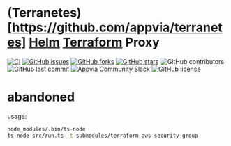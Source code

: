 # (Terranetes)[https://github.com/appvia/terranetes] [Helm](https://helm.sh/) [Terraform](https://www.terraform.io/) Proxy

[![CI](https://github.com/appvia/terranetes-proxy/actions/workflows/ci.yml/badge.svg)](https://github.com/appvia/terranetes-proxy/actions/workflows/ci.yml)
[![GitHub issues](https://img.shields.io/github/issues/appvia/terranetes-proxy)](https://github.com/appvia/terranetes-proxy/issues)
[![GitHub forks](https://img.shields.io/github/forks/appvia/terranetes-proxy)](https://github.com/appvia/terranetes-proxy/network)
[![GitHub stars](https://img.shields.io/github/stars/appvia/terranetes-proxy)](https://github.com/appvia/terranetes-proxy/stargazers)
![GitHub contributors](https://img.shields.io/github/contributors/appvia/terranetes-proxy)
![GitHub last commit](https://img.shields.io/github/last-commit/appvia/terranetes-proxy)
[![Appvia Community Slack](https://img.shields.io/badge/slack-@appvia_community-default.svg?logo=slack)](https://join.slack.com/t/appvia-community/shared_invite/zt-rcqz9vif-eDDQrbD_EAZBxsem30c2bQ)
[![GitHub license](https://img.shields.io/github/license/appvia/terranetes-proxy)](https://github.com/appvia/terranetes-proxy/blob/main/LICENSE)

# abandoned

usage:
```bash
node_modules/.bin/ts-node
ts-node src/run.ts -t submodules/terraform-aws-security-group
```
